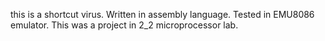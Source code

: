 this is a shortcut virus. Written in assembly language. Tested in EMU8086 emulator. This was a project in 2_2 microprocessor lab.
